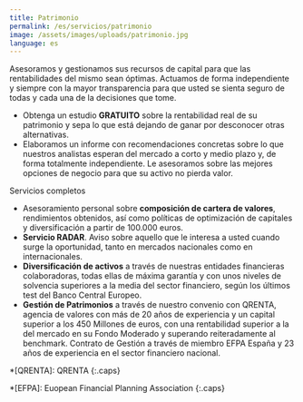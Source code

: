 ```yaml
---
title: Patrimonio
permalink: /es/servicios/patrimonio
image: /assets/images/uploads/patrimonio.jpg
language: es
---
```

Asesoramos y gestionamos sus recursos de capital para que las rentabilidades del mismo sean óptimas. Actuamos de forma independiente y siempre con la mayor transparencia para que usted se sienta seguro de todas y cada una de la decisiones que tome.

* Obtenga un estudio **GRATUITO** sobre la rentabilidad real de su patrimonio y sepa lo que está dejando de ganar por desconocer otras alternativas.
* Elaboramos un informe con recomendaciones concretas sobre lo que nuestros analistas esperan del mercado a corto y medio plazo y, de forma totalmente independiente. Le asesoramos sobre las mejores opciones de negocio para que su activo no pierda valor.

Servicios completos

* Asesoramiento personal sobre **composición de cartera de valores**, rendimientos obtenidos, así como políticas de optimización de capitales y diversificación a partir de 100.000 euros.
* **Servicio RADAR**. Aviso sobre aquello que le interesa a usted cuando surge la oportunidad, tanto en mercados nacionales como en internacionales.
* **Diversificación de activos** a través de nuestras entidades financieras colaboradoras, todas ellas de máxima garantía y con unos niveles de solvencia superiores a la media del sector financiero, según los últimos test del Banco Central Europeo.
* **Gestión de Patrimonios** a través de nuestro convenio con QRENTA, agencia de valores con más de 20 años de experiencia y un capital superior a los 450 Millones de euros, con una rentabilidad superior a la del mercado en su Fondo Moderado y superando reiteradamente al <span lang="en">benchmark</span>. Contrato de Gestión a través de miembro EFPA España y 23 años de experiencia en el sector financiero nacional.

*[QRENTA]: QRENTA
{:.caps}

*[EFPA]: Euopean Financial Planning Association
{:.caps}
